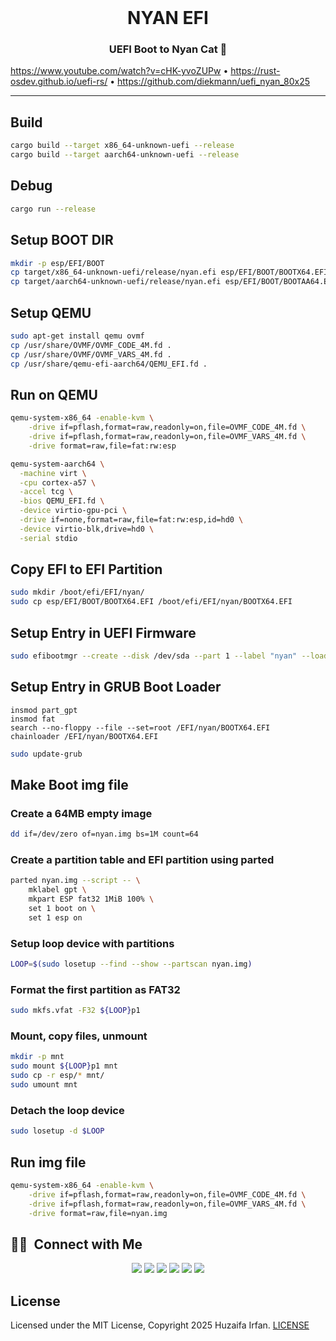 <br />

<div align="center">
  <h1>NYAN EFI</h1>
  <p><h3 align="center">UEFI Boot to Nyan Cat 🚀</h3></p>
</div>

https://www.youtube.com/watch?v=cHK-yvoZUPw
•
https://rust-osdev.github.io/uefi-rs/
•
https://github.com/diekmann/uefi_nyan_80x25

<hr>



## Build

```sh
cargo build --target x86_64-unknown-uefi --release
cargo build --target aarch64-unknown-uefi --release
```

## Debug

```sh
cargo run --release
```

## Setup BOOT DIR

```sh
mkdir -p esp/EFI/BOOT
cp target/x86_64-unknown-uefi/release/nyan.efi esp/EFI/BOOT/BOOTX64.EFI
cp target/aarch64-unknown-uefi/release/nyan.efi esp/EFI/BOOT/BOOTAA64.EFI
```

## Setup QEMU

```sh
sudo apt-get install qemu ovmf
cp /usr/share/OVMF/OVMF_CODE_4M.fd .
cp /usr/share/OVMF/OVMF_VARS_4M.fd .
cp /usr/share/qemu-efi-aarch64/QEMU_EFI.fd .
```

## Run on QEMU

```sh
qemu-system-x86_64 -enable-kvm \
    -drive if=pflash,format=raw,readonly=on,file=OVMF_CODE_4M.fd \
    -drive if=pflash,format=raw,readonly=on,file=OVMF_VARS_4M.fd \
    -drive format=raw,file=fat:rw:esp
```

```sh
qemu-system-aarch64 \
  -machine virt \
  -cpu cortex-a57 \
  -accel tcg \
  -bios QEMU_EFI.fd \
  -device virtio-gpu-pci \
  -drive if=none,format=raw,file=fat:rw:esp,id=hd0 \
  -device virtio-blk,drive=hd0 \
  -serial stdio
```

## Copy EFI to EFI Partition

```sh
sudo mkdir /boot/efi/EFI/nyan/
sudo cp esp/EFI/BOOT/BOOTX64.EFI /boot/efi/EFI/nyan/BOOTX64.EFI
```

## Setup Entry in UEFI Firmware

```sh
sudo efibootmgr --create --disk /dev/sda --part 1 --label "nyan" --loader \\EFI\\nyan\\BOOTX64.EFI 
```

## Setup Entry in GRUB Boot Loader

```script
insmod part_gpt
insmod fat
search --no-floppy --file --set=root /EFI/nyan/BOOTX64.EFI
chainloader /EFI/nyan/BOOTX64.EFI
```


```sh
sudo update-grub
```

## Make Boot img file 

### Create a 64MB empty image

```sh
dd if=/dev/zero of=nyan.img bs=1M count=64
```

### Create a partition table and EFI partition using parted

```sh
parted nyan.img --script -- \
    mklabel gpt \
    mkpart ESP fat32 1MiB 100% \
    set 1 boot on \
    set 1 esp on
```

### Setup loop device with partitions

```sh
LOOP=$(sudo losetup --find --show --partscan nyan.img)
```

### Format the first partition as FAT32

```sh
sudo mkfs.vfat -F32 ${LOOP}p1
```

### Mount, copy files, unmount

```sh
mkdir -p mnt
sudo mount ${LOOP}p1 mnt
sudo cp -r esp/* mnt/
sudo umount mnt
```

### Detach the loop device

```sh
sudo losetup -d $LOOP
```


## Run img file 

```sh
qemu-system-x86_64 -enable-kvm \
    -drive if=pflash,format=raw,readonly=on,file=OVMF_CODE_4M.fd \
    -drive if=pflash,format=raw,readonly=on,file=OVMF_VARS_4M.fd \
    -drive format=raw,file=nyan.img
```


## 🤝🏻 &nbsp;Connect with Me

<p align="center">
<a href="https://www.huzaifairfan.com"><img src="https://img.shields.io/badge/-huzaifairfan.com-1aa260?style=flat&logo=Google-Chrome&logoColor=white"/></a>
<a href="https://www.linkedin.com/in/huzaifairfan/"><img src="https://img.shields.io/badge/-Huzaifa%20Irfan-0072b1?style=flat&logo=Linkedin&logoColor=white"/></a>
<a href="https://github.com/HuzaifaIrfan/"><img src="https://img.shields.io/badge/-Huzaifa%20Irfan-4078c0?style=flat&logo=Github&logoColor=white"/></a>
<a href="mailto:contact@huzaifairfan.com"><img src="https://img.shields.io/badge/-contact@huzaifairfan.com-c71610?style=flat&logo=Gmail&logoColor=white"/></a>
<a href="https://www.instagram.com/huzaifairfan2001/"><img src="https://img.shields.io/badge/-@huzaifairfan2001-cd486b?style=flat&logo=Instagram&logoColor=white"/></a>
<a href="https://www.facebook.com/huzaifairfan2001/"><img src="https://img.shields.io/badge/-@huzaifairfan2001-4267B2?style=flat&logo=Facebook&logoColor=white"/></a>
</p>

## License

Licensed under the MIT License, Copyright 2025 Huzaifa Irfan. [LICENSE](LICENSE)